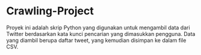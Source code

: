 # Crawling-Project
Proyek ini adalah skrip Python yang digunakan untuk mengambil data dari Twitter berdasarkan kata kunci pencarian yang dimasukkan pengguna. Data yang diambil berupa daftar tweet, yang kemudian disimpan ke dalam file CSV.
